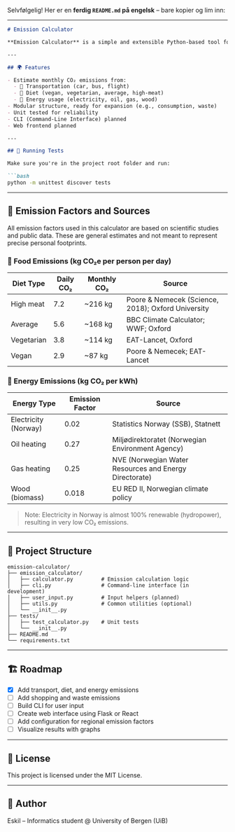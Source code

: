 Selvfølgelig! Her er en **ferdig `README.md` på engelsk** – bare kopier og lim inn:

---

```markdown
# Emission Calculator

**Emission Calculator** is a simple and extensible Python-based tool for estimating individual CO₂ emissions based on lifestyle and daily habits such as transport, diet, and energy consumption.

---

## 🌍 Features

- Estimate monthly CO₂ emissions from:
  - 🚗 Transportation (car, bus, flight)
  - 🥗 Diet (vegan, vegetarian, average, high-meat)
  - 🔌 Energy usage (electricity, oil, gas, wood)
- Modular structure, ready for expansion (e.g., consumption, waste)
- Unit tested for reliability
- CLI (Command-Line Interface) planned
- Web frontend planned

---

## 🧪 Running Tests

Make sure you're in the project root folder and run:

```bash
python -m unittest discover tests
```

---

## 🧠 Emission Factors and Sources

All emission factors used in this calculator are based on scientific studies and public data. These are general estimates and not meant to represent precise personal footprints.

### 🥩 Food Emissions (kg CO₂e per person per day)

| Diet Type  | Daily CO₂ | Monthly CO₂ | Source                                             |
| ---------- | --------- | ----------- | -------------------------------------------------- |
| High meat  | 7.2       | \~216 kg    | Poore & Nemecek (Science, 2018); Oxford University |
| Average    | 5.6       | \~168 kg    | BBC Climate Calculator; WWF; Oxford                |
| Vegetarian | 3.8       | \~114 kg    | EAT-Lancet, Oxford                                 |
| Vegan      | 2.9       | \~87 kg     | Poore & Nemecek; EAT-Lancet                        |

### 🔌 Energy Emissions (kg CO₂ per kWh)

| Energy Type          | Emission Factor | Source                                                 |
| -------------------- | --------------- | ------------------------------------------------------ |
| Electricity (Norway) | 0.02            | Statistics Norway (SSB), Statnett                      |
| Oil heating          | 0.27            | Miljødirektoratet (Norwegian Environment Agency)       |
| Gas heating          | 0.25            | NVE (Norwegian Water Resources and Energy Directorate) |
| Wood (biomass)       | 0.018           | EU RED II, Norwegian climate policy                    |

> Note: Electricity in Norway is almost 100% renewable (hydropower), resulting in very low CO₂ emissions.

---

## 📁 Project Structure

```
emission-calculator/
├── emission_calculator/
│   ├── calculator.py         # Emission calculation logic
│   ├── cli.py                # Command-line interface (in development)
│   ├── user_input.py         # Input helpers (planned)
│   ├── utils.py              # Common utilities (optional)
│   └── __init__.py
├── tests/
│   ├── test_calculator.py    # Unit tests
│   └── __init__.py
├── README.md
└── requirements.txt
```

---

## 🏗️ Roadmap

* [x] Add transport, diet, and energy emissions
* [ ] Add shopping and waste emissions
* [ ] Build CLI for user input
* [ ] Create web interface using Flask or React
* [ ] Add configuration for regional emission factors
* [ ] Visualize results with graphs

---

## 📜 License

This project is licensed under the MIT License.

---

## 👤 Author

Eskil – Informatics student @ University of Bergen (UiB)

```
